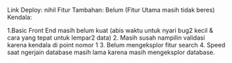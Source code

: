 Link Deploy: nihil
Fitur Tambahan: Belum (Fitur Utama masih tidak beres)
Kendala: 

1.Basic Front End masih belum kuat (abis waktu untuk nyari bug2 kecil & cara yang tepat untuk lempar2 data)
2. Masih susah nampilin validasi karena kendala di point nomor 1
3. Belum mengeksplor fitur search
4. Speed saat ngerjain database masih lama karena masih mengeksplor database.

